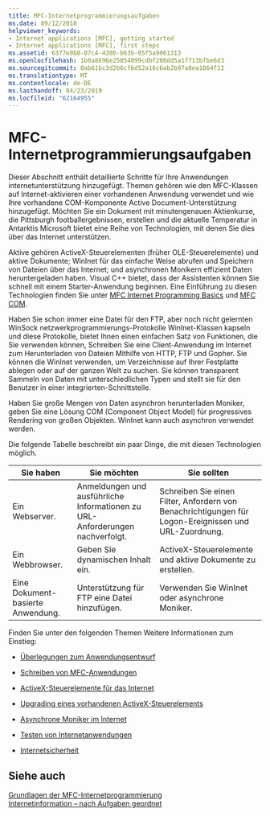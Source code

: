 ```yaml
---
title: MFC-Internetprogrammierungsaufgaben
ms.date: 09/12/2018
helpviewer_keywords:
- Internet applications [MFC], getting started
- Internet applications [MFC], first steps
ms.assetid: 6377e9b8-07c4-4380-b63b-05f5a9061313
ms.openlocfilehash: 1b0a8696e25054099cdbf208dd5a1f713bfbe6d3
ms.sourcegitcommit: 0ab61bc3d2b6cfbd52a16c6ab2b97a8ea1864f12
ms.translationtype: MT
ms.contentlocale: de-DE
ms.lasthandoff: 04/23/2019
ms.locfileid: "62164955"
---
```

# <a name="mfc-internet-programming-tasks"></a>MFC-Internetprogrammierungsaufgaben

Dieser Abschnitt enthält detaillierte Schritte für Ihre Anwendungen internetunterstützung hinzugefügt. Themen gehören wie den MFC-Klassen auf Internet-aktivieren einer vorhandenen Anwendung verwendet und wie Ihre vorhandene COM-Komponente Active Document-Unterstützung hinzugefügt. Möchten Sie ein Dokument mit minutengenauen Aktienkurse, die Pittsburgh footballergebnissen, erstellen und die aktuelle Temperatur in Antarktis Microsoft bietet eine Reihe von Technologien, mit denen Sie dies über das Internet unterstützen.

Aktive gehören ActiveX-Steuerelementen (früher OLE-Steuerelemente) und aktive Dokumente; WinInet für das einfache Weise abrufen und Speichern von Dateien über das Internet; und asynchronen Monikern effizient Daten heruntergeladen haben. Visual C++ bietet, dass der Assistenten können Sie schnell mit einem Starter-Anwendung beginnen. Eine Einführung zu diesen Technologien finden Sie unter [MFC Internet Programming Basics](../mfc/mfc-internet-programming-basics.md) und [MFC COM](../mfc/mfc-com.md).

Haben Sie schon immer eine Datei für den FTP, aber noch nicht gelernten WinSock netzwerkprogrammierungs-Protokolle WinInet-Klassen kapseln und diese Protokolle, bietet Ihnen einen einfachen Satz von Funktionen, die Sie verwenden können, Schreiben Sie eine Client-Anwendung im Internet zum Herunterladen von Dateien Mithilfe von HTTP, FTP und Gopher. Sie können die WinInet verwenden, um Verzeichnisse auf Ihrer Festplatte ablegen oder auf der ganzen Welt zu suchen. Sie können transparent Sammeln von Daten mit unterschiedlichen Typen und stellt sie für den Benutzer in einer integrierten-Schnittstelle.

Haben Sie große Mengen von Daten asynchron herunterladen Moniker, geben Sie eine Lösung COM (Component Object Model) für progressives Rendering von großen Objekten. WinInet kann auch asynchron verwendet werden.

Die folgende Tabelle beschreibt ein paar Dinge, die mit diesen Technologien möglich.

|Sie haben|Sie möchten|Sie sollten|
|--------------|-----------------|----------------|
|Ein Webserver.|Anmeldungen und ausführliche Informationen zu URL-Anforderungen nachverfolgt.|Schreiben Sie einen Filter, Anfordern von Benachrichtigungen für Logon-Ereignissen und URL-Zuordnung.|
|Ein Webbrowser.|Geben Sie dynamischen Inhalt ein.|ActiveX-Steuerelemente und aktive Dokumente zu erstellen.|
|Eine Dokument-basierte Anwendung.|Unterstützung für FTP eine Datei hinzufügen.|Verwenden Sie WinInet oder asynchrone Moniker.|

Finden Sie unter den folgenden Themen Weitere Informationen zum Einstieg:

- [Überlegungen zum Anwendungsentwurf](../mfc/application-design-choices.md)

- [Schreiben von MFC-Anwendungen](../mfc/writing-mfc-applications.md)

- [ActiveX-Steuerelemente für das Internet](../mfc/activex-controls-on-the-internet.md)

- [Upgrading eines vorhandenen ActiveX-Steuerelements](../mfc/upgrading-an-existing-activex-control.md)

- [Asynchrone Moniker im Internet](../mfc/asynchronous-monikers-on-the-internet.md)

- [Testen von Internetanwendungen](../mfc/testing-internet-applications.md)

- [Internetsicherheit](../mfc/internet-security-cpp.md)

## <a name="see-also"></a>Siehe auch

[Grundlagen der MFC-Internetprogrammierung](../mfc/mfc-internet-programming-basics.md)<br/>
[Internetinformation – nach Aufgaben geordnet](../mfc/internet-information-by-task.md)
